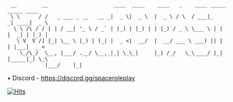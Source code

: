 ```
 __        __                     ____  ____    ____   _    ____ _____ _____ ____  
 \ \      / /   _ ___ _ __   __ _|  _ \|  _ \  |  _ \ / \  / ___|_   _| ____|  _ \ 
  \ \ /\ / / | | / __| '_ \ / _` | |_) | |_) | | |_) / _ \ \___ \ | | |  _| | |_) |
   \ V  V /| |_| \__ \ |_) | (_| |  _ <|  __/  |  __/ ___ \ ___) || | | |___|  _ < 
    \_/\_/  \__, |___/ .__/ \__,_|_| \_\_|     |_| /_/   \_\____/ |_| |_____|_| \_\
            |___/    |_| 
```

• Discord - https://discord.gg/spaceroleplay
<!--
**Zlomus/Zlomus** is a ✨ _special_ ✨ repository because its `README.md` (this file) appears on your GitHub profile.

Here are some ideas to get you started:

- 🔭 I’m currently working on ...
- 🌱 I’m currently learning ...
- 👯 I’m looking to collaborate on ...
- 🤔 I’m looking for help with ...
- 💬 Ask me about ...
- 📫 How to reach me: ...
- 😄 Pronouns: ...
- ⚡ Fun fact: ...
-->


[![Hits](https://hits.seeyoufarm.com/api/count/incr/badge.svg?url=https%3A%2F%2Fgithub.com%2Fzlomus&count_bg=%23000000&title_bg=%23000000&icon=github.svg&icon_color=%23FFFFFF&title=Total+views&edge_flat=true)](https://hits.seeyoufarm.com)
